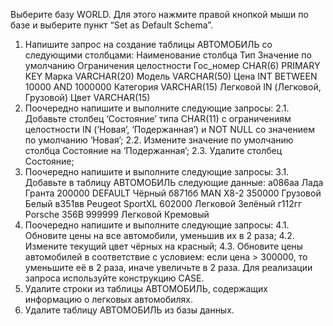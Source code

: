 Выберите базу WORLD. Для этого нажмите правой кнопкой мыши по базе и выберите пункт “Set as Default Schema”.

1. Напишите запрос на создание таблицы АВТОМОБИЛЬ со следующими столбцами:
Наименование столбца Тип Значение по умолчанию Ограничения целостности
Гос_номер CHAR(6) PRIMARY KEY
Марка VARCHAR(20)
Модель VARCHAR(50)
Цена INT BETWEEN 10000 AND 1000000
Категория VARCHAR(15) Легковой IN (Легковой, Грузовой)
Цвет VARCHAR(15)
2. Поочередно напишите и выполните следующие запросы:
2.1. Добавьте столбец ‘Состояние’ типа CHAR(11) с ограничениям целостности IN (‘Новая’, ‘Подержанная’) и NOT NULL со значением по умолчанию ‘Новая’;
2.2. Измените значение по умолчанию столбца Состояние на ‘Подержанная’;
2.3. Удалите столбец Состояние;
3. Поочередно напишите и выполните следующие запросы:
3.1. Добавьте в таблицу АВТОМОБИЛЬ следующие данные:
а086аа Лада Гранта 200000 DEFAULT Чёрный
б871бб MAN X8-2 350000 Грузовой Белый
в351вв Peugeot SportXL 602000 Легковой Зелёный
г112гг Porsche 356B 999999 Легковой Кремовый
4. Поочередно напишите и выполните следующие запросы:
4.1. Обновите цены на все автомобили, уменьшив их в 2 раза;
4.2. Измените текущий цвет чёрных на красный;
4.3. Обновите цены автомобилей в соответствие с условием: если цена > 300000, то уменьшите её в 2 раза, иначе увеличьте в 2 раза. Для реализации запроса используйте конструкцию CASE.
5. Удалите строки из таблицы АВТОМОБИЛЬ, содержащих информацию о легковых автомобилях.
6. Удалите таблицу АВТОМОБИЛЬ из базы данных.
